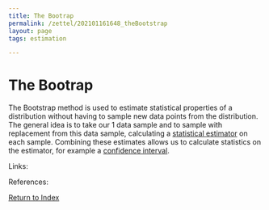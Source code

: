 ```yaml
---
title: The Bootrap
permalink: /zettel/202101161648_theBootstrap
layout: page
tags: estimation

---
```

# The Bootrap

The Bootstrap method is used to estimate statistical properties of a distribution without having to sample new data points from the distribution. The 
general idea is to take our 1 data sample and to sample with replacement from this data sample, calculating a [statistical estimator](202012241539_estimatorDefinition) 
on each sample. Combining these estimates allows us to calculate statistics on the estimator, for example a [confidence interval](TODOs).

Links: 

References: 

[Return to Index](index)